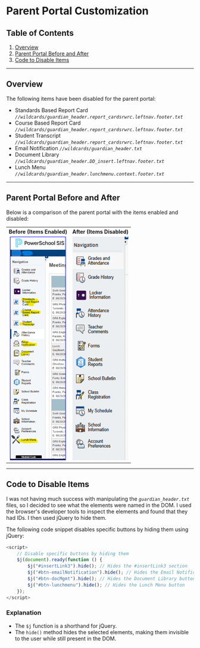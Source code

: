 # Parent Portal Customization

## Table of Contents
1. [Overview](#overview)
2. [Parent Portal Before and After](#parent-portal-before-and-after)
3. [Code to Disable Items](#code-to-disable-items)

---

## Overview
The following items have been disabled for the parent portal:
- Standards Based Report Card *`//wildcards/guardian_header.report_cardsrwrc.leftnav.footer.txt`*  
- Course Based Report Card *`//wildcards/guardian_header.report_cardsrwrc.leftnav.footer.txt`*  
- Student Transcript *`//wildcards/guardian_header.report_cardsrwrc.leftnav.footer.txt`*  
- Email Notification *`//wildcards/guardian_header.txt`*  
- Document Library *`//wildcards/guardian_header.DD_insert.leftnav.footer.txt`*  
- Lunch Menu *`//wildcards/guardian_header.lunchmenu.context.footer.txt`*  

---

## Parent Portal Before and After
Below is a comparison of the parent portal with the items enabled and disabled:

<div align="center">
<table>
    <tr>
        <th>Before (Items Enabled)</th>
        <th>After (Items Disabled)</th>
    </tr>
    <tr>
        <td align="center" valign="top">
            <img src="images/itemsEnabled.png" alt="Parent Portal with Items Enabled" width="150" height="600">
        </td>
        <td align="center" valign="top">
            <img src="images/itemsDisabled.png" alt="Parent Portal with Items Disabled" width="150" height="600">
        </td>
    </tr>
</table>
</div>

---

## Code to Disable Items
I was not having much success with manipulating the *`guardian_header.txt`* files, so I decided to see what the elements were named in the DOM. I used the browser's developer tools to inspect the elements and found that they had IDs. I then used jQuery to hide them.

The following code snippet disables specific buttons by hiding them using jQuery:

```javascript
<script>
    // Disable specific buttons by hiding them
    $j(document).ready(function () {
        $j("#insertLink3").hide(); // Hides the #insertLink3 section
        $j("#btn-emailNotification").hide(); // Hides the Email Notification button
        $j("#btn-docMgmt").hide(); // Hides the Document Library button
        $j("#btn-lunchmenu").hide(); // Hides the Lunch Menu button
    });
</script>
```

### Explanation
- The `$j` function is a shorthand for jQuery.
- The `hide()` method hides the selected elements, making them invisible to the user while still present in the DOM.